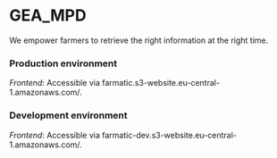 # GEA_MPD
We empower farmers to retrieve the right information at the right time.

### Production environment
_Frontend_: Accessible via farmatic.s3-website.eu-central-1.amazonaws.com/.

### Development environment
_Frontend_: Accessible via farmatic-dev.s3-website.eu-central-1.amazonaws.com/.